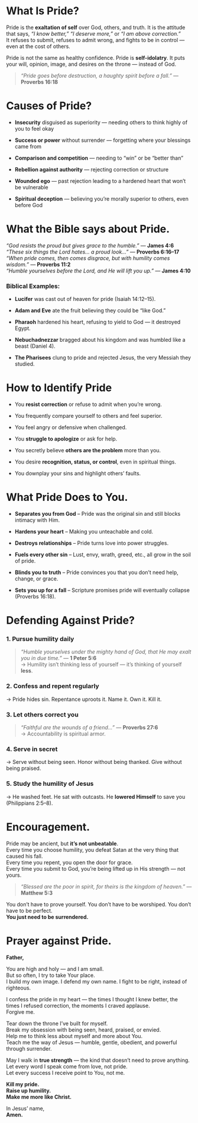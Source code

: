 # What Is Pride?

Pride is the **exaltation of self** over God, others, and truth. It is the attitude that says, _“I know better,”_ _“I deserve more,”_ or _“I am above correction.”_  
It refuses to submit, refuses to admit wrong, and fights to be in control — even at the cost of others.

Pride is not the same as healthy confidence. Pride is **self-idolatry**. It puts your will, opinion, image, and desires on the throne — instead of God.

> _“Pride goes before destruction, a haughty spirit before a fall.”_ — **Proverbs 16:18**

# Causes of Pride?

- **Insecurity** disguised as superiority — needing others to think highly of you to feel okay
    
- **Success or power** without surrender — forgetting where your blessings came from
    
- **Comparison and competition** — needing to “win” or be “better than”
    
- **Rebellion against authority** — rejecting correction or structure
    
- **Wounded ego** — past rejection leading to a hardened heart that won’t be vulnerable
    
- **Spiritual deception** — believing you’re morally superior to others, even before God

# What the Bible says about Pride.

_“God resists the proud but gives grace to the humble.”_ — **James 4:6**  
_“These six things the Lord hates… a proud look…”_ — **Proverbs 6:16–17**  
_“When pride comes, then comes disgrace, but with humility comes wisdom.”_ — **Proverbs 11:2**  
_“Humble yourselves before the Lord, and He will lift you up.”_ — **James 4:10**

### Biblical Examples:

- **Lucifer** was cast out of heaven for pride (Isaiah 14:12–15).
    
- **Adam and Eve** ate the fruit believing they could be “like God.”
    
- **Pharaoh** hardened his heart, refusing to yield to God — it destroyed Egypt.
    
- **Nebuchadnezzar** bragged about his kingdom and was humbled like a beast (Daniel 4).
    
- **The Pharisees** clung to pride and rejected Jesus, the very Messiah they studied.

# How to Identify Pride

- You **resist correction** or refuse to admit when you’re wrong.
    
- You frequently compare yourself to others and feel superior.
    
- You feel angry or defensive when challenged.
    
- You **struggle to apologize** or ask for help.
    
- You secretly believe **others are the problem** more than you.
    
- You desire **recognition, status, or control**, even in spiritual things.
    
- You downplay your sins and highlight others’ faults.

# What Pride Does to You.

- **Separates you from God** – Pride was the original sin and still blocks intimacy with Him.
    
- **Hardens your heart** – Making you unteachable and cold.
    
- **Destroys relationships** – Pride turns love into power struggles.
    
- **Fuels every other sin** – Lust, envy, wrath, greed, etc., all grow in the soil of pride.
    
- **Blinds you to truth** – Pride convinces you that you don’t need help, change, or grace.
    
- **Sets you up for a fall** – Scripture promises pride will eventually collapse (Proverbs 16:18).

# Defending Against Pride?

### 1. **Pursue humility daily**

> _“Humble yourselves under the mighty hand of God, that He may exalt you in due time.”_ — **1 Peter 5:6**  
> → Humility isn’t thinking less of yourself — it’s thinking of yourself **less**.

### 2. **Confess and repent regularly**

→ Pride hides sin. Repentance uproots it. Name it. Own it. Kill it.

### 3. **Let others correct you**

> _“Faithful are the wounds of a friend…”_ — **Proverbs 27:6**  
> → Accountability is spiritual armor.

### 4. **Serve in secret**

→ Serve without being seen. Honor without being thanked. Give without being praised.

### 5. **Study the humility of Jesus**

→ He washed feet. He sat with outcasts. He **lowered Himself** to save you (Philippians 2:5–8).

# Encouragement.

Pride may be ancient, but **it’s not unbeatable**.  
Every time you choose humility, you defeat Satan at the very thing that caused his fall.  
Every time you repent, you open the door for grace.  
Every time you submit to God, you’re being lifted up in His strength — not yours.

> _“Blessed are the poor in spirit, for theirs is the kingdom of heaven.”_ — **Matthew 5:3**

You don’t have to prove yourself. You don’t have to be worshiped. You don’t have to be perfect.  
**You just need to be surrendered.**

# Prayer against Pride.

**Father,**

You are high and holy — and I am small.  
But so often, I try to take Your place.  
I build my own image. I defend my own name. I fight to be right, instead of righteous.

I confess the pride in my heart — the times I thought I knew better, the times I refused correction, the moments I craved applause.  
Forgive me.

Tear down the throne I’ve built for myself.  
Break my obsession with being seen, heard, praised, or envied.  
Help me to think less about myself and more about You.  
Teach me the way of Jesus — humble, gentle, obedient, and powerful through surrender.

May I walk in **true strength** — the kind that doesn’t need to prove anything.  
Let every word I speak come from love, not pride.  
Let every success I receive point to You, not me.

**Kill my pride.  
Raise up humility.  
Make me more like Christ.**

In Jesus’ name,  
**Amen.**